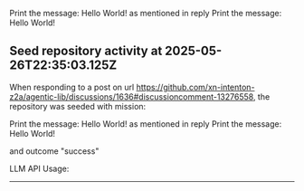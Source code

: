 Print the message: Hello World! as mentioned in reply Print the message: Hello World!

## Seed repository activity at 2025-05-26T22:35:03.125Z

When responding to a post on url https://github.com/xn-intenton-z2a/agentic-lib/discussions/1636#discussioncomment-13276558, the repository was seeded with mission:

Print the message: Hello World! as mentioned in reply Print the message: Hello World!

and outcome "success"

LLM API Usage:

---

